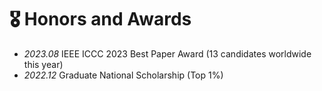 # 🎖 Honors and Awards
- *2023.08* IEEE ICCC 2023 Best Paper Award (13 candidates worldwide this year)
- *2022.12* Graduate National Scholarship (Top 1%)
